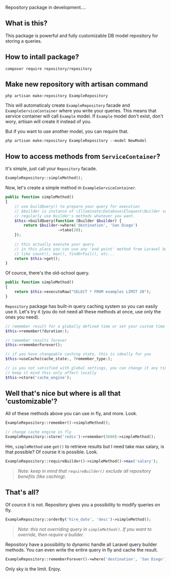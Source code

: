 Repository package in development....

What is this?
-
This package is powerful and fully customizable DB model repository for storing a queries.

How to intall package?
--
```
composer require repository/repository
```

Make new repository with artisan command
--
```
php artisan make:repository ExampleRepository
```
This will automaticaly create `ExampleRepository` facade and `ExampleServiceContainer` where you write your queries. This means that service container will call `Example` model. If `Example` model don't exist, don't wory, artisan will create it instead of you.

But if you want to use another model, you can require that.
```
php artisan make:repository ExampleRepository --model NewModel
```

How to access methods from `ServiceContainer`?
--

It's simple, just call your `Repository` facade.
```php
ExampleRepository::simpleMethod();
```

Now, let's create a simple method in `ExampleServiceContainer`.
```php
public function simpleMethod()
{
    // use buildQuery() to prepare your query for execution
    // $builder is instance of \Illuminate\Database\Eloquent\Builder so you can 
    // regularly use builder's methods whatever you want.
    $this->buildQuery(function (Builder $builder) {
        return $builder->where('destination', 'San Diego')
                       ->take(20);
    });
    
    // this actually execute your query
    // in this place you can use any 'end point' method from Laravel builder
    // like count(), max(), findOrFail(), etc...
    return $this->get();
}
```

Of cource, there's the old-school query.
```php
public function simpleMethod()
{
    return $this->executeRaw("SELECT * FROM examples LIMIT 20");
}
```

`Repository` package has built-in query caching system so you can easily use it.
Let's try it (you do not need all these methods at once, use only the ones you need).
```php
// remember result for a globally defined time or set your custom time
$this->remember(?duration:);

// remember results forever
$this->rememberForever();

// if you have changeable caching state, this is ideally for you
$this->useCache(cache_state:, ?remember_type:);

// is you not satisfied with global settings, you can change it any time
// keep it mind this only affect locally
$this->store('cache_engine');
```

Well that's nice but where is all that 'customizable'?
---

All of these methods above you can use in fly, and more. Look.
```php
ExampleRepository::remember()->simpleMethod();

// change cache engine in fly
ExampleRepository::store('redis')->remember(3600)->simpleMethod();
```

Hm, `simpleMethod` use `get()` to retrieve results but I need take max salary, is that possible? Of course it is possible. Look.
```php
ExampleRepository::requireBuilder()->simpleMethod()->max('salary');
```
> <i>Note: keep in mind that `requireBuilder()` exclude all repository benefits (like caching).</i>

That's all?
---
Of cource it is not. Repository gives you a possibility to modify queries on fly.
```php
ExampleRepository::orderBy('hire_date', 'desc')->simpleMethod();
```
> <i>Note: this not overriding query in `simpleMethod()`. If you want to override, then require a builder.</i>

Repository have a possibility to dynamic handle all Laravel query builder methods. You can even write the entire query in fly and cache the result.
```php
ExampleRepository::rememberForever()->where('destination', 'San Diego')->get();
```
Only sky is the limit. Enjoy.
